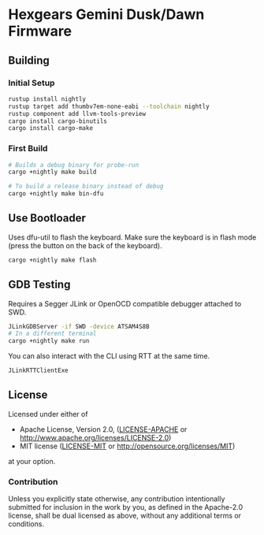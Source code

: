 # Hexgears Gemini Dusk/Dawn Firmware

## Building

### Initial Setup

```bash
rustup install nightly
rustup target add thumbv7em-none-eabi --toolchain nightly
rustup component add llvm-tools-preview
cargo install cargo-binutils
cargo install cargo-make
```


### First Build

```bash
# Builds a debug binary for probe-run
cargo +nightly make build

# To build a release binary instead of debug
cargo +nightly make bin-dfu
```


## Use Bootloader

Uses dfu-util to flash the keyboard.
Make sure the keyboard is in flash mode (press the button on the back of the keyboard).

```bash
cargo +nightly make flash
```


## GDB Testing

Requires a Segger JLink or OpenOCD compatible debugger attached to SWD.

```bash
JLinkGDBServer -if SWD -device ATSAM4S8B
# In a different terminal
cargo +nightly make run
```

You can also interact with the CLI using RTT at the same time.

```bash
JLinkRTTClientExe
```


## License

Licensed under either of

 * Apache License, Version 2.0, ([LICENSE-APACHE](LICENSE-APACHE) or http://www.apache.org/licenses/LICENSE-2.0)
 * MIT license ([LICENSE-MIT](LICENSE-MIT) or http://opensource.org/licenses/MIT)

at your option.


### Contribution

Unless you explicitly state otherwise, any contribution intentionally submitted
for inclusion in the work by you, as defined in the Apache-2.0 license, shall be dual licensed as above, without any
additional terms or conditions.

